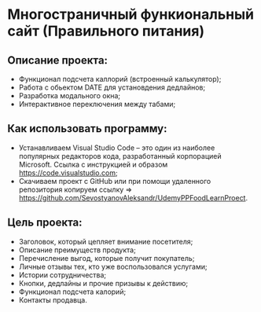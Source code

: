 # Многостраничный функиональный сайт (Правильного питания)

## Описание проекта:
  - Функционал подсчета каллорий (встроенный калькулятор);
  - Работа с обьектом DATE для установдения дедлайнов;
  - Разработка модального окна;
  - Интерактивное переключения между табами;
 


## Как использовать программу:

  - Устанавливаем Visual Studio Code – это один из наиболее популярных редакторов кода, разработанный корпорацией Microsoft. Ссылка с инструкцией и образом https://code.visualstudio.com;
  - Cкачиваем проект с GitHub или при помощи удаленного репозитория копируем ссылку => https://github.com/SevostyanovAleksandr/UdemyPPFoodLearnProect.

  
## Цель проекта: 
 
  - Заголовок, который цепляет внимание посетителя;
  - Описание преимуществ продукта;
  - Перечисление выгод, которые получит покупатель;
  - Личные отзывы тех, кто уже воспользовался услугами;
  - Истории сотрудничества;
  - Кнопки, дедлайны и прочие призывы к действию;
  - Функционал подсчета калорий;
  - Контакты продавца. 

